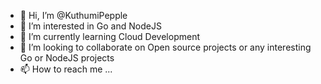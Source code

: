 - 👋 Hi, I’m @KuthumiPepple
- 👀 I’m interested in Go and NodeJS
- 🌱 I’m currently learning Cloud Development
- 💞️ I’m looking to collaborate on Open source projects or any interesting Go or NodeJS projects
- 📫 How to reach me ...

<!---
KuthumiPepple/KuthumiPepple is a ✨ special ✨ repository because its `README.md` (this file) appears on your GitHub profile.
You can click the Preview link to take a look at your changes.
--->
